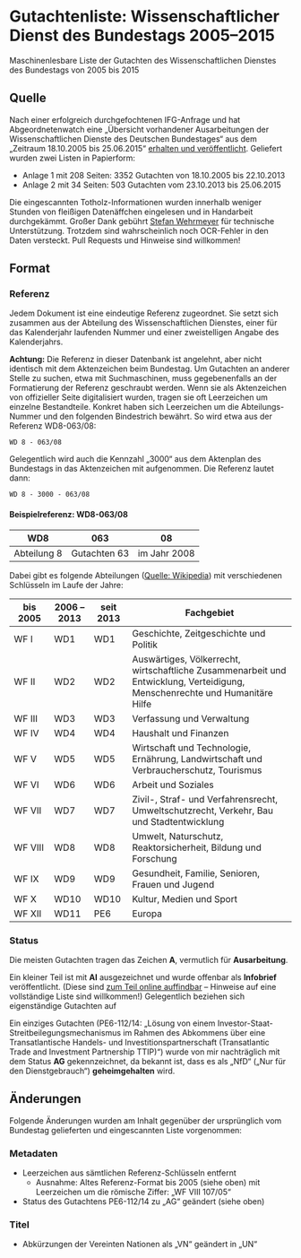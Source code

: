 # Gutachtenliste: Wissenschaftlicher Dienst des Bundestags 2005–2015
Maschinenlesbare Liste der Gutachten des Wissenschaftlichen Dienstes des Bundestags von 2005 bis 2015
## Quelle
Nach einer erfolgreich durchgefochtenen IFG-Anfrage und hat Abgeordnetenwatch eine „Übersicht vorhandener Ausarbeitungen der Wissenschaftlichen Dienste des Deutschen Bundestages“ aus dem „Zeitraum 18.10.2005 bis 25.06.2015“ [erhalten und veröffentlicht](https://www.abgeordnetenwatch.de/blog/2016-01-22/wir-veroffentlichen-die-liste-mit-allen-gutachten-des-wissenschaftlichen-dienstes). Geliefert wurden zwei Listen in Papierform:
- Anlage 1 mit 208 Seiten: 3352 Gutachten von 18.10.2005 bis 22.10.2013
- Anlage 2 mit 34 Seiten: 503 Gutachten vom 23.10.2013 bis 25.06.2015

Die eingescannten Totholz-Informationen wurden innerhalb weniger Stunden von fleißigen Datenäffchen eingelesen und in Handarbeit durchgekämmt. Großer Dank gebührt [Stefan Wehrmeyer](https://twitter.com/stefanwehrmeyer) für technische Unterstützung. Trotzdem sind wahrscheinlich noch OCR-Fehler in den Daten versteckt. Pull Requests und Hinweise sind willkommen!
## Format
### Referenz
Jedem Dokument ist eine eindeutige Referenz zugeordnet. Sie setzt sich zusammen aus der Abteilung des Wissenschaftlichen Dienstes, einer für das Kalenderjahr laufenden Nummer und einer zweistelligen Angabe des Kalenderjahrs.

**Achtung:** Die Referenz in dieser Datenbank ist angelehnt, aber nicht identisch mit dem Aktenzeichen beim Bundestag. Um Gutachten an anderer Stelle zu suchen, etwa mit Suchmaschinen, muss gegebenenfalls an der Formatierung der Referenz geschraubt werden. Wenn sie als Aktenzeichen von offizieller Seite digitalisiert wurden, tragen sie oft Leerzeichen um einzelne Bestandteile. Konkret haben sich Leerzeichen um die Abteilungs-Nummer und den folgenden Bindestrich bewährt. So wird etwa aus der Referenz WD8-063/08:

    WD 8 - 063/08
Gelegentlich wird auch die Kennzahl „3000“ aus dem Aktenplan des Bundestags in das Aktenzeichen mit aufgenommen. Die Referenz lautet dann:

    WD 8 - 3000 - 063/08

#### Beispielreferenz: WD8-063/08
WD8|063|08|
---|---|---
Abteilung 8|Gutachten 63 | im Jahr 2008
Dabei gibt es folgende Abteilungen ([Quelle: Wikipedia](https://de.wikipedia.org/wiki/Wissenschaftliche_Dienste_des_Deutschen_Bundestages#Gliederung)) mit verschiedenen Schlüsseln im Laufe der Jahre:

bis 2005|2006 –2013|seit 2013|Fachgebiet
---|---|---|---
WF&nbsp;I|WD1|WD1|Geschichte, Zeitgeschichte und Politik
WF&nbsp;II|WD2|WD2|Auswärtiges, Völkerrecht, wirtschaftliche Zusammenarbeit und Entwicklung, Verteidigung, Menschenrechte und Humanitäre Hilfe
WF&nbsp;III|WD3|WD3|Verfassung und Verwaltung
WF&nbsp;IV|WD4|WD4|Haushalt und Finanzen
WF&nbsp;V|WD5|WD5|Wirtschaft und Technologie, Ernährung, Landwirtschaft und Verbraucherschutz, Tourismus
WF&nbsp;VI|WD6|WD6|Arbeit und Soziales
WF&nbsp;VII|WD7|WD7|Zivil-, Straf- und Verfahrensrecht, Umweltschutzrecht, Verkehr, Bau und Stadtentwicklung
WF&nbsp;VIII|WD8|WD8|Umwelt, Naturschutz, Reaktorsicherheit, Bildung und Forschung
WF&nbsp;IX|WD9|WD9|Gesundheit, Familie, Senioren, Frauen und Jugend
WF&nbsp;X|WD10|WD10|Kultur, Medien und Sport
WF&nbsp;XII|WD11|PE6|Europa

### Status

Die meisten Gutachten tragen das Zeichen **A**, vermutlich für **Ausarbeitung**.

Ein kleiner Teil ist mit **AI** ausgezeichnet und wurde offenbar als **Infobrief** veröffentlicht. (Diese sind [zum Teil online auffindbar](https://t.co/GkRVkoeoCJ) – Hinweise auf eine vollständige Liste sind willkommen!) Gelegentlich beziehen sich eigenständige Gutachten auf 

Ein einziges Gutachten (PE6-112/14: „Lösung von einem Investor-Staat-Streitbeilegungsmechanismus im Rahmen des Abkommens über eine Transatlantische Handels- und Investitionspartnerschaft (Transatlantic Trade and Investment Partnership TTIP)“) wurde von mir nachträglich mit dem Status **AG** gekennzeichnet, da bekannt ist, dass es als „NfD“ („Nur für den Dienstgebrauch“) **geheimgehalten** wird.

## Änderungen
Folgende Änderungen wurden am Inhalt gegenüber der ursprünglich vom Bundestag gelieferten und eingescannten Liste vorgenommen:
### Metadaten
- Leerzeichen aus sämtlichen Referenz-Schlüsseln entfernt
  - Ausnahme: Altes Referenz-Format bis 2005 (siehe oben) mit Leerzeichen um die römische Ziffer: „WF VIII 107/05“
- Status des Gutachtens PE6-112/14 zu „AG“ geändert (siehe oben)

### Titel
- Abkürzungen der Vereinten Nationen als „VN“ geändert in „UN“
